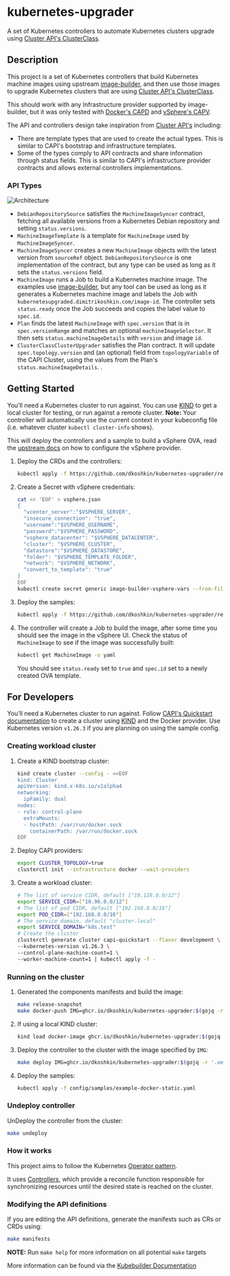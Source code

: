 <!--
 Copyright 2023 Dimitri Koshkin. All rights reserved.
 SPDX-License-Identifier: Apache-2.0
 -->

# kubernetes-upgrader

A set of Kubernetes controllers to automate Kubernetes clusters upgrade using [Cluster API's ClusterClass](https://cluster-api.sigs.k8s.io/tasks/experimental-features/cluster-class/).

## Description

This project is a set of Kubernetes controllers that build Kubernetes machine images using upstream [image-builder](https://github.com/kubernetes-sigs/image-builder),
and then use those images to upgrade Kubernetes clusters that are using [Cluster API's ClusterClass](https://cluster-api.sigs.k8s.io/tasks/experimental-features/cluster-class/).

This should work with any Infrastructure provider supported by image-builder,
but it was only tested with [Docker's CAPD](https://github.com/kubernetes-sigs/cluster-api/tree/main/test/infrastructure/docker) and [vSphere's CAPV](https://github.com/kubernetes-sigs/cluster-api-provider-vsphere).

The API and controllers design take inspiration from [Cluster API's](https://cluster-api.sigs.k8s.io/) including:

-   There are template types that are used to create the actual types.
    This is similar to CAPI's bootstrap and infrastructure templates.
-   Some of the types comply to API contracts and share information through status fields.
    This is similar to CAPI's infrastructure provider contracts and allows external controllers implementations.

### API Types

![Architecture](https://lucid.app/publicSegments/view/7e0cdb4a-8908-48dc-87a1-5933652564df/image.png "Architecture")

-   `DebianRepositorySource` satisfies the `MachineImageSyncer` contract, fetching all available versions from a Kubernetes Debian repository and setting `status.versions`.
-   `MachineImageTemplate` is a template for `MachineImage` used by `MachineImageSyncer`.
-   `MachineImageSyncer` creates a new `MachineImage` objects with the latest version from `sourceRef` object. `DebianRepositorySource` is one implementation of the contract, but any type can be used as long as it sets the `status.versions` field.
-   `MachineImage` runs a Job to build a Kubernetes machine image. The examples use [image-builder](https://github.com/kubernetes-sigs/image-builder),
    but any tool can be used as long as it generates a Kubernetes machine image and labels the Job with `kubernetesupgraded.dimitrikoshkin.com/image-id`.
    The controller sets `status.ready` once the Job succeeds and copies the label value to `spec.id`.
-   `Plan` finds the latest `MachineImage` with `spec.version` that is in `spec.versionRange` and matches an optional `machineImageSelector`. It then sets `status.machineImageDetails` with `version` and image `id`.
-   `ClusterClassClusterUpgrader` satisfies the Plan contract. It will update `spec.topology.version` and (an optional) field from `topologyVariable` of the CAPI Cluster, using the values from the Plan's `status.machineImageDetails`. .

## Getting Started

You’ll need a Kubernetes cluster to run against. You can use [KIND](https://sigs.k8s.io/kind) to get a local cluster for testing, or run against a remote cluster.
**Note:** Your controller will automatically use the current context in your kubeconfig file (i.e. whatever cluster `kubectl cluster-info` shows).

This will deploy the controllers and a sample to build a vSphere OVA,
read the [upstream docs](https://image-builder.sigs.k8s.io/capi/providers/vsphere) on how to configure the vSphere provider.

1.  Deploy the CRDs and the controllers:

    ```sh
    kubectl apply -f https://github.com/dkoshkin/kubernetes-upgrader/releases/latest/download/components.yaml
    ```

1.  Create a Secret with vSphere credentials:

    ```sh
    cat << 'EOF' > vsphere.json
    {
      "vcenter_server":"$VSPHERE_SERVER",
      "insecure_connection": "true",
      "username":"$VSPHERE_USERNAME",
      "password":"$VSPHERE_PASSWORD",
      "vsphere_datacenter": "$VSPHERE_DATACENTER",
      "cluster": "$VSPHERE_CLUSTER",
      "datastore":"$VSPHERE_DATASTORE",
      "folder": "$VSPHERE_TEMPLATE_FOLDER",
      "network": "$VSPHERE_NETWORK",
      "convert_to_template": "true"
    }
    EOF
    kubectl create secret generic image-builder-vsphere-vars --from-file=vsphere.json
    ```

1.  Deploy the samples:

    ```sh
    kubectl apply -f https://github.com/dkoshkin/kubernetes-upgrader/releases/latest/download/example-vsphere-with-job-template.yaml
    ```

1.  The controller will create a Job to build the image, after some time you should see the image in the vSphere UI.
    Check the status of `MachineImage` to see if the image was successfully built:

    ```sh
    kubectl get MachineImage -o yaml
    ```

    You should see `status.ready` set to `true` and `spec.id` set to a newly created OVA template.

## For Developers

You’ll need a Kubernetes cluster to run against.
Follow [CAPI's Quickstart documentation](https://cluster-api.sigs.k8s.io/user/quick-start.html) to create a cluster using [KIND](https://sigs.k8s.io/kind) and the Docker provider.
Use Kubernetes version `v1.26.3` if you are planning on using the sample config.

### Creating workload cluster

1.  Create a KIND bootstrap cluster:

    ```sh
    kind create cluster --config - <<EOF
    kind: Cluster
    apiVersion: kind.x-k8s.io/v1alpha4
    networking:
      ipFamily: dual
    nodes:
    - role: control-plane
      extraMounts:
      - hostPath: /var/run/docker.sock
        containerPath: /var/run/docker.sock
    EOF
    ```

1.  Deploy CAPI providers:

    ```sh
    export CLUSTER_TOPOLOGY=true
    clusterctl init --infrastructure docker --wait-providers
    ```

1.  Create a workload cluster:

    ```sh
    # The list of service CIDR, default ["10.128.0.0/12"]
    export SERVICE_CIDR=["10.96.0.0/12"]
    # The list of pod CIDR, default ["192.168.0.0/16"]
    export POD_CIDR=["192.168.0.0/16"]
    # The service domain, default "cluster.local"
    export SERVICE_DOMAIN="k8s.test"
    # Create the cluster
    clusterctl generate cluster capi-quickstart --flavor development \
    --kubernetes-version v1.26.3 \
    --control-plane-machine-count=1 \
    --worker-machine-count=1 | kubectl apply -f -
    ```

### Running on the cluster

1.  Generated the components manifests and build the image:

    ```sh
    make release-snapshot
    make docker-push IMG=ghcr.io/dkoshkin/kubernetes-upgrader:$(gojq -r '.version' dist/metadata.json)
    ```

1.  If using a local KIND cluster:

    ```sh
    kind load docker-image ghcr.io/dkoshkin/kubernetes-upgrader:$(gojq -r '.version' dist/metadata.json)
    ```

1.  Deploy the controller to the cluster with the image specified by `IMG`:

    ```sh
    make deploy IMG=ghcr.io/dkoshkin/kubernetes-upgrader:$(gojq -r '.version' dist/metadata.json)
    ```

1.  Deploy the samples:

    ```sh
    kubectl apply -f config/samples/example-docker-static.yaml
    ```

### Undeploy controller

UnDeploy the controller from the cluster:

```sh
make undeploy
```

### How it works

This project aims to follow the Kubernetes [Operator pattern](https://kubernetes.io/docs/concepts/extend-kubernetes/operator/).

It uses [Controllers](https://kubernetes.io/docs/concepts/architecture/controller/),
which provide a reconcile function responsible for synchronizing resources until the desired state is reached on the cluster.

### Modifying the API definitions

If you are editing the API definitions, generate the manifests such as CRs or CRDs using:

```sh
make manifests
```

**NOTE:** Run `make help` for more information on all potential `make` targets

More information can be found via the [Kubebuilder Documentation](https://book.kubebuilder.io/introduction.html)
